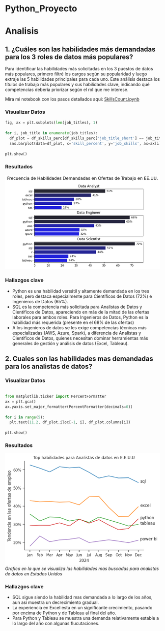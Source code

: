 # Python_Proyecto

# Analisis
## 1. ¿Cuáles son las habilidades más demandadas para los 3 roles de datos más populares?

Para identificar las habilidades más solicitadas en los 3 puestos de datos más populares, primero filtré los cargos según su popularidad y luego extraje las 5 habilidades principales para cada uno. Este análisis destaca los títulos de trabajo más populares y sus habilidades clave, indicando qué competencias debería priorizar según el rol que me interese.

Mira mi notebook con los pasos detallados aqui:
[SkillsCount.ipynb](/SkillsCount.ipynb)

### Visualizar Datos

``` python
fig, ax = plt.subplots(len(job_titles), 1)

for i, job_title in enumerate(job_titles):
  df_plot = df_skills_perc[df_skills_perc['job_title_short'] == job_title].head(5)
  sns.barplot(data=df_plot, x='skill_percent', y='job_skills', ax=ax[i], hue='skill_count',palette='dark:b_r')

plt.show()
```

### Resultados
![Visualizacion de las habilidades mas populares para datos](imagenes/skill_demand_all_data_roles.png)

### Hallazgos clave
 - Python es una habilidad versátil y altamente demandada en los tres roles, pero destaca especialmente para Científicos de Datos (72%) e Ingenieros de Datos (65%).
 - SQL es la competencia más solicitada para Analistas de Datos y Científicos de Datos, apareciendo en más de la mitad de las ofertas laborales para ambos roles. Para Ingenieros de Datos, Python es la habilidad más requerida (presente en el 68% de las ofertas)
 - A los ingenieros de datos se les exige competencias técnicas más especializadas (AWS, Azure, Spark), a diferencia de Analistas y Científicos de Datos, quienes necesitan dominar herramientas más generales de gestión y análisis de datos (Excel, Tableau).


## 2. Cuales son las habilidades mas demandadas para los analistas de datos?

### Visualizar Datos

``` python

from matplotlib.ticker import PercentFormatter
ax = plt.gca()
ax.yaxis.set_major_formatter(PercentFormatter(decimals=0))

for i in range(5):
  plt.text(11.2, df_plot.iloc[-1, i], df_plot.columns[i])

plt.show()

```

### Resultados

![Top Habilidades para Analistas de Datos en E.E.U.U](/imagenes/skill_trend_DA.png)
*Grafica en la que se visualiza las habilidades mas buscadas para analistas de datos en Estados Unidos*

### Hallazgos clave
- SQL sigue siendo la habilidad mas demandada a lo largo de los años, aun asi muestra un decrecimiento gradual.
- La experiencia en Excel esta en un significante crecimiento, pasando por encima de Python y de Tableau al final del año.
- Para Python y Tableau se muestra una demanda relativamente estable a lo largo del año con algunas flucutaciones.
